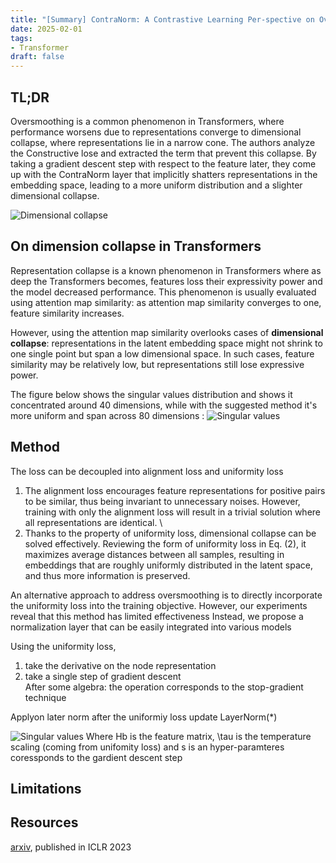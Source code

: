 ```yaml
---
title: "[Summary] ContraNorm: A Contrastive Learning Per-spective on Oversmoothing and beyond"
date: 2025-02-01
tags: 
- Transformer
draft: false 
---
```


## TL;DR 
Oversmoothing is a common phenomenon in Transformers, where performance worsens due to representations converge to dimensional collapse, where representations lie in a narrow cone.
The authors analyze the Constructive lose and extracted the term that prevent this collapse. By taking a gradient descent step with respect to the feature later, they come up with the ContraNorm layer that implicitly shatters representations in the embedding space, leading to a more uniform distribution and a slighter dimensional collapse.

![Dimensional collapse](/posts/20250201_contranorm/dimensional_collapse.png)


## On dimension collapse in Transformers
Representation collapse is a known phenomenon in Transformers where as deep the Transformers becomes, features loss their expressivity power and the model decreased performance.
This phenomenon is usually evaluated using attention map similarity: as attention map similarity converges to one, feature similarity increases.

However, using the attention map similarity overlooks cases of **dimensional collapse**: representations in the latent embedding space might not shrink to one single point but span a low dimensional space.  In such cases, feature similarity may be relatively low, but representations still lose expressive power. 

The figure below shows the singular values distribution and shows it concentrated around 40 dimensions, while with the suggested method it's more uniform and span across 80 dimensions :
![Singular values](/posts/20250201_contranorm/dimensional_collapse.png)


## Method
The loss can be decoupled into alignment loss and uniformity loss

1. The alignment loss encourages feature representations for positive pairs to be similar, thus being
invariant to unnecessary noises. However, training with only the alignment loss will result in a trivial solution where all representations are identical. \
2. Thanks to the property of uniformity loss, dimensional collapse can be solved effectively. Reviewing the form of uniformity loss in Eq. (2), it maximizes average distances between all samples, resulting in embeddings that are roughly uniformly distributed in the latent space, and thus more information is preserved. 

An alternative approach to address oversmoothing is to directly incorporate the uniformity loss into the training objective. However, our experiments reveal that this method has limited effectiveness
Instead, we propose a normalization layer that can be easily integrated into various models


Using the uniformity loss, 
1. take the derivative on the node representation 
2. take a single step of gradient descent  
After some algebra: the operation corresponds to the stop-gradient technique

Applyon later norm after the uniformiy loss update
LayerNorm(*)

![Singular values](/posts/20250201_contranorm/contranorm_layer.png)
Where Hb is the feature matrix, \tau is the temperature scaling (coming from unifomity loss) and s is an hyper-paramteres coressponds to the gardient descent step 

## Limitations

## Resources
[arxiv](https://arxiv.org/pdf/2303.06562), published in ICLR 2023
